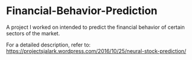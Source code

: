 # Financial-Behavior-Prediction
A project I worked on intended to predict the financial behavior of certain sectors of the market.

For a detailed description, refer to: https://projectsjalark.wordpress.com/2016/10/25/neural-stock-prediction/
